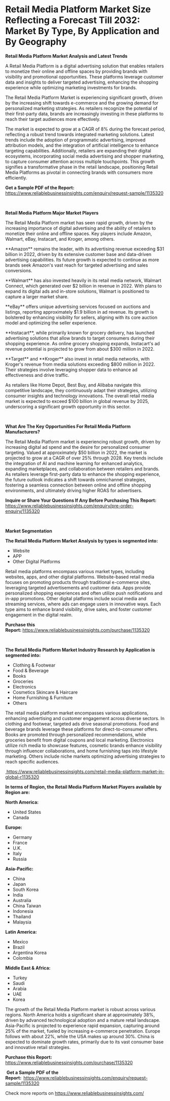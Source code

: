 <p><h1>Retail Media Platform Market Size Reflecting a Forecast Till 2032: Market By Type, By Application and By Geography</h1></p><p><strong>Retail Media Platform Market Analysis and Latest Trends</strong></p>
<p><p>A Retail Media Platform is a digital advertising solution that enables retailers to monetize their online and offline spaces by providing brands with visibility and promotional opportunities. These platforms leverage customer data and insights to deliver targeted advertising, enhancing the shopping experience while optimizing marketing investments for brands. </p><p>The Retail Media Platform Market is experiencing significant growth, driven by the increasing shift towards e-commerce and the growing demand for personalized marketing strategies. As retailers recognize the potential of their first-party data, brands are increasingly investing in these platforms to reach their target audiences more effectively. </p><p>The market is expected to grow at a CAGR of 8% during the forecast period, reflecting a robust trend towards integrated marketing solutions. Latest trends include the adoption of programmatic advertising, improved attribution models, and the integration of artificial intelligence to enhance targeting capabilities. Additionally, retailers are expanding their digital ecosystems, incorporating social media advertising and shopper marketing, to capture consumer attention across multiple touchpoints. This growth signifies a transformative phase in the retail landscape, positioning Retail Media Platforms as pivotal in connecting brands with consumers more efficiently.</p></p>
<p><strong>Get a Sample PDF of the Report:&nbsp;</strong> <a href="https://www.reliablebusinessinsights.com/enquiry/request-sample/1135320?utm_campaign=3356&utm_medium=2&utm_source=Github&utm_content=ia&utm_term=09032025&utm_id=retail-media-platform">https://www.reliablebusinessinsights.com/enquiry/request-sample/1135320</a></p>
<p>&nbsp;</p>
<p><strong>Retail Media Platform Major Market Players</strong></p>
<p><p>The Retail Media Platform market has seen rapid growth, driven by the increasing importance of digital advertising and the ability of retailers to monetize their online and offline spaces. Key players include Amazon, Walmart, eBay, Instacart, and Kroger, among others.</p><p>**Amazon** remains the leader, with its advertising revenue exceeding $31 billion in 2022, driven by its extensive customer base and data-driven advertising capabilities. Its future growth is expected to continue as more brands seek Amazon's vast reach for targeted advertising and sales conversions.</p><p>**Walmart** has also invested heavily in its retail media network, Walmart Connect, which generated over $2 billion in revenue in 2022. With plans to expand its digital ads and in-store solutions, Walmart is positioned to capture a larger market share.</p><p>**eBay** offers unique advertising services focused on auctions and listings, reporting approximately $1.9 billion in ad revenue. Its growth is bolstered by enhancing visibility for sellers, aligning with its core auction model and optimizing the seller experience.</p><p>**Instacart**, while primarily known for grocery delivery, has launched advertising solutions that allow brands to target consumers during their shopping experience. As online grocery shopping expands, Instacart's ad revenue potential is projected to grow from about $300 million in 2022.</p><p>**Target** and **Kroger** also invest in retail media networks, with Kroger's revenue from media solutions exceeding $800 million in 2022. Their strategies involve leveraging shopper data to enhance ad effectiveness and drive traffic.</p><p>As retailers like Home Depot, Best Buy, and Alibaba navigate this competitive landscape, they continuously adapt their strategies, utilizing consumer insights and technology innovations. The overall retail media market is expected to exceed $100 billion in global revenue by 2025, underscoring a significant growth opportunity in this sector.</p></p>
<p>&nbsp;</p>
<p><strong>What Are The Key Opportunities For Retail Media Platform Manufacturers?</strong></p>
<p><p>The Retail Media Platform market is experiencing robust growth, driven by increasing digital ad spend and the desire for personalized consumer targeting. Valued at approximately $50 billion in 2022, the market is projected to grow at a CAGR of over 25% through 2028. Key trends include the integration of AI and machine learning for enhanced analytics, expanding marketplaces, and collaboration between retailers and brands. As retailers leverage first-party data to enhance the shopping experience, the future outlook indicates a shift towards omnichannel strategies, fostering a seamless connection between online and offline shopping environments, and ultimately driving higher ROAS for advertisers.</p></p>
<p><strong>Inquire or Share Your Questions If Any Before Purchasing This Report:</strong> <a href="https://www.reliablebusinessinsights.com/enquiry/pre-order-enquiry/1135320?utm_campaign=3356&utm_medium=2&utm_source=Github&utm_content=ia&utm_term=09032025&utm_id=retail-media-platform">https://www.reliablebusinessinsights.com/enquiry/pre-order-enquiry/1135320</a></p>
<p>&nbsp;</p>
<p><strong>Market Segmentation</strong></p>
<p><strong>The Retail Media Platform Market Analysis by types is segmented into:</strong></p>
<p><ul><li>Website</li><li>APP</li><li>Other Digital Platforms</li></ul></p>
<p><p>Retail media platforms encompass various market types, including websites, apps, and other digital platforms. Website-based retail media focuses on promoting products through traditional e-commerce sites, leveraging targeted advertisements and customer data. Apps provide personalized shopping experiences and often utilize push notifications and in-app promotions. Other digital platforms include social media and streaming services, where ads can engage users in innovative ways. Each type aims to enhance brand visibility, drive sales, and foster customer engagement in the digital realm.</p></p>
<p><strong>Purchase this Report:&nbsp;</strong><a href="https://www.reliablebusinessinsights.com/purchase/1135320?utm_campaign=3356&utm_medium=2&utm_source=Github&utm_content=ia&utm_term=09032025&utm_id=retail-media-platform">https://www.reliablebusinessinsights.com/purchase/1135320</a></p>
<p>&nbsp;</p>
<p><strong>The Retail Media Platform Market Industry Research by Application is segmented into:</strong></p>
<p><ul><li>Clothing & Footwear</li><li>Food & Beverage</li><li>Books</li><li>Groceries</li><li>Electronics</li><li>Cosmetics Skincare & Haircare</li><li>Home Furnishing & Furniture</li><li>Others</li></ul></p>
<p><p>The retail media platform market encompasses various applications, enhancing advertising and customer engagement across diverse sectors. In clothing and footwear, targeted ads drive seasonal promotions. Food and beverage brands leverage these platforms for direct-to-consumer offers. Books are promoted through personalized recommendations, while groceries benefit from digital coupons and local marketing. Electronics utilize rich media to showcase features, cosmetic brands enhance visibility through influencer collaborations, and home furnishing taps into lifestyle marketing. Others include niche markets optimizing advertising strategies to reach specific audiences.</p></p>
<p><a href="https://www.reliablebusinessinsights.com/retail-media-platform-market-in-global-r1135320?utm_campaign=3356&utm_medium=2&utm_source=Github&utm_content=ia&utm_term=09032025&utm_id=retail-media-platform">&nbsp;https://www.reliablebusinessinsights.com/retail-media-platform-market-in-global-r1135320</a></p>
<p><strong>In terms of Region, the Retail Media Platform Market Players available by Region are:</strong></p>
<p>
    <p> <strong> North America: </strong>
        <ul>
            <li>United States</li>
            <li>Canada</li>
        </ul>
        </p> 
    <p> <strong> Europe: </strong>
        <ul>
            <li>Germany</li>
            <li>France</li>
            <li>U.K.</li>
            <li>Italy</li>
            <li>Russia</li>
        </ul>
        </p> 
    <p> <strong> Asia-Pacific: </strong>
        <ul>
            <li>China</li>
            <li>Japan</li>
            <li>South Korea</li>
            <li>India</li>
            <li>Australia</li>
            <li>China Taiwan</li>
            <li>Indonesia</li>
            <li>Thailand</li>
            <li>Malaysia</li>
        </ul>
        </p> 
    <p> <strong> Latin America: </strong>
        <ul>
            <li>Mexico</li>
            <li>Brazil</li>
            <li>Argentina Korea</li>
            <li>Colombia</li>
        </ul>
        </p> 
    <p> <strong> Middle East & Africa: </strong>
        <ul>
            <li>Turkey</li>
            <li>Saudi</li>
            <li>Arabia</li>
            <li>UAE</li>
            <li>Korea</li>
        </ul>
    </p>
    </p>
<p><p>The growth of the Retail Media Platform market is robust across various regions. North America holds a significant share at approximately 38%, driven by advanced technological adoption and a mature retail landscape. Asia-Pacific is projected to experience rapid expansion, capturing around 25% of the market, fueled by increasing e-commerce penetration. Europe follows with about 22%, while the USA makes up around 30%. China is expected to dominate growth rates, primarily due to its vast consumer base and innovative retail strategies.</p></p>
<p><strong>Purchase this Report: </strong><a href="https://www.reliablebusinessinsights.com/purchase/1135320?utm_campaign=3356&utm_medium=2&utm_source=Github&utm_content=ia&utm_term=09032025&utm_id=retail-media-platform">https://www.reliablebusinessinsights.com/purchase/1135320</a></p>
<p>&nbsp;<strong>Get a Sample PDF of the Report:&nbsp;&nbsp;</strong><a href="https://www.reliablebusinessinsights.com/enquiry/request-sample/1135320?utm_campaign=3356&utm_medium=2&utm_source=Github&utm_content=ia&utm_term=09032025&utm_id=retail-media-platform">https://www.reliablebusinessinsights.com/enquiry/request-sample/1135320</a></p>
<p><strong></strong></p>
<p>Check more reports on <a href="https://www.reliablebusinessinsights.com/?utm_campaign=3356&utm_medium=2&utm_source=Github&utm_content=ia&utm_term=09032025&utm_id=retail-media-platform">https://www.reliablebusinessinsights.com/</a></p>